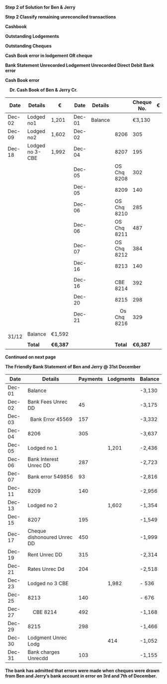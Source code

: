 ﻿**Step 2 of Solution for Ben & Jerry** 

**Step 2  Classify remaining unreconciled transactions** 

**Cashbook** 

**Outstanding Lodgements** 

**Outstanding Cheques** 

**Cash Book error in lodgement OR cheque** 

**Bank Statement Unrecorded Lodgement Unrecorded Direct Debit Bank error** 

**Cash Book error** 

`  `**Dr.                                               Cash Book of  Ben & Jerry                                                       Cr.** 

|**Date** |**Details** |**€** |**Date** |**Details** ||**Cheque No.** |**€** |
| - | - | - | - | - | :- | - | - |
|Dec-02 |Lodged  no1 |1,201 |Dec-01 |Balance ||€3,130 ||
|Dec-09 |Lodged  no2 |1,602 |Dec-02 ||8206 |305 ||
|Dec-18 |Lodged no 3- CBE |1,992 |Dec-04 ||8207 |195 ||
||||Dec-05 ||OS Chq     8208 |302 ||
||||Dec-05 ||8209 |140 ||
||||Dec-06 ||OS Chq       8210 |285 ||
||||Dec-06 ||OS Chq    8211 |487 ||
||||Dec-07 ||OS Chq   8212 |384 ||
||||Dec-16 ||8213 |140 ||
||||Dec-16 ||`   `CBE    8214 |392 ||
||||Dec-20 ||8215 |298 ||
||||Dec-21 ||`  `Os Chq     8216 |329 ||
|` `31/12 |Balance |€1,592 ||||||
||**Total** |**€6,387** |||**Total** |**€6,387** ||

**Continued on next page** 

**The Friendly Bank Statement of Ben and Jerry @ 31st December** 



|Date |Details |Payments |Lodgments |Balance |
| - | - | - | - | - |
|Dec-01 |Balance |||-3,130 |
|Dec-02 |Bank Fees  Unrec DD |45 ||-3,175 |
|Dec-03 |` `Bank Error 45569 |157 ||-3,332 |
|Dec-04 |8206 |305 ||-3,637 |
|Dec-05 |Lodged no 1 ||1,201 |-2,436 |
|Dec-06 |Bank Interest Unrec DD |287 ||-2,723 |
|Dec-07 |Bank error 549856 |93 ||-2,816 |
|Dec-11 |8209 |140 ||-2,956 |
|Dec-13 |Lodged  no 2 ||1,602 |-1,354 |
|Dec-15 |8207 |195 ||-1,549 |
|Dec-17 |Cheque dishonoured Unrec DD |450 ||-1,999 |
|Dec-19 |Rent Unrec DD |315 ||-2,314 |
|Dec-21 |Rates  Unrec Dd |204 ||-2,518 |
|Dec-23 |Lodged  no 3  CBE ||1,982 |-   536 |
|Dec-25 |8213 |140 ||-   676 |
|Dec-27 |`  `CBE  8214 |492 ||-1,168 |
|Dec-29 |8215 |298 ||-1,466 |
|Dec-30 |Lodgment  Unrec Lodg ||414 |-1,052 |
|Dec-31 |Bank charges  Unrecdd |103 ||-1,155 |

**The bank has admitted that errors were made when cheques were drawn from Ben and Jerry’s bank account in error on 3rd and 7th of December.** 
